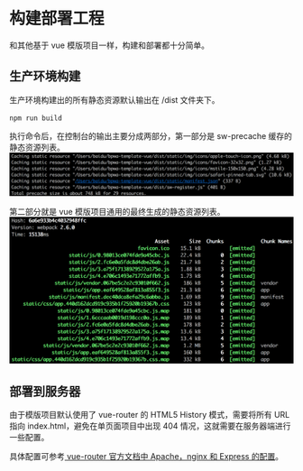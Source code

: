 # 构建部署工程

和其他基于 vue 模版项目一样，构建和部署都十分简单。

## 生产环境构建

生产环境构建出的所有静态资源默认输出在 /dist 文件夹下。

```shell
npm run build
```

执行命令后，在控制台的输出主要分成两部分，第一部分是 sw-precache 缓存的静态资源列表。
![sw-precache缓存的静态资源列表](./images/build-output-sw.png)

第二部分就是 vue 模版项目通用的最终生成的静态资源列表。
![构建的静态资源列表](./images/build-output-assets.png)

## 部署到服务器

由于模版项目默认使用了 vue-router 的 HTML5 History 模式，需要将所有 URL 指向 index.html，避免在单页面项目中出现 404 情况，这就需要在服务器端进行一些配置。

具体配置可参考[ vue-router 官方文档中 Apache，nginx 和 Express 的配置](https://router.vuejs.org/en/essentials/history-mode.html)。

